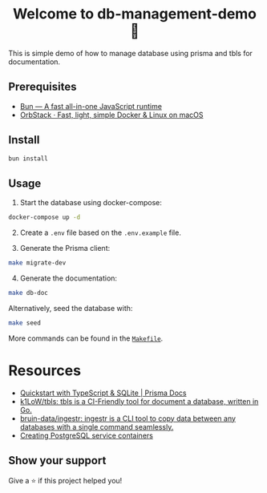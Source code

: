 <h1 align="center">Welcome to db-management-demo 👋</h1>
<p>
  This is simple demo of how to manage database using prisma and tbls for documentation.
</p>

## Prerequisites

- [Bun — A fast all-in-one JavaScript runtime](https://bun.sh/)
- [OrbStack · Fast, light, simple Docker & Linux on macOS](https://orbstack.dev/)

## Install

```sh
bun install
```

## Usage

1. Start the database using docker-compose:

```sh
docker-compose up -d
```

2. Create a `.env` file based on the `.env.example` file.

3. Generate the Prisma client:

```sh
make migrate-dev
```

4. Generate the documentation:

```sh
make db-doc
```

Alternatively, seed the database with:

```sh
make seed
```

More commands can be found in the [`Makefile`](./Makefile).

# Resources

- [Quickstart with TypeScript & SQLite | Prisma Docs](https://www.prisma.io/docs/getting-started/quickstart)
- [k1LoW/tbls: tbls is a CI-Friendly tool for document a database, written in Go.](https://github.com/k1LoW/tbls#quick-start)
- [bruin-data/ingestr: ingestr is a CLI tool to copy data between any databases with a single command seamlessly.](https://github.com/bruin-data/ingestr)
- [Creating PostgreSQL service containers](https://docs.github.com/en/actions/using-containerized-services/creating-postgresql-service-containers)

## Show your support

Give a ⭐️ if this project helped you!
